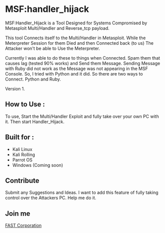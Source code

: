 # MSF:handler_hijack
MSF:Handler_Hijack is a Tool Designed for Systems Compromised by
Metasploit Multi/Handler and Reverse_tcp payload. 

This tool Connects itself to the Multi/Handler in Metasploit. While the Meterpreter Session
for them Died and then Connected back (to us) The Attacker won't be able to Use the Meterpreter.

Currently I was able to do these to things when Connected. Spam them
that causes lag (tested 90% works) and Send them Message. Sending Message with Ruby did not work
as the Message was not appearing in the MSF Console. So, I tried with Python and it did.
So there are two ways to Connect. Python and Ruby.

Version 1.

## How to Use : 
To use, Start the Multi/Handler Exploit and fully take over your own PC with it. Then start Handler_Hijack.

## Built for : 
- Kali Linux
- Kali Rolling
- Parrot OS
- Windows (Coming soon)

## Contribute
Submit any Suggestions and Ideas. I want to add this feature of fully taking control over the Attackers PC. Help me do it. 

## Join me 
[FAST Corporation](fastcorp.co.nf)
